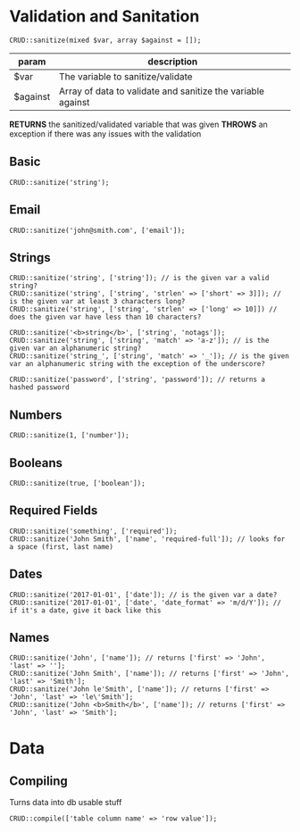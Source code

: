 # Validation and Sanitation

```
CRUD::sanitize(mixed $var, array $against = []);
```

|param|description|
|---|---|
|$var|The variable to sanitize/validate|
|$against|Array of data to validate and sanitize the variable against|

__RETURNS__ the sanitized/validated variable that was given
__THROWS__ an exception if there was any issues with the validation

## Basic

```
CRUD::sanitize('string');
```

## Email

```
CRUD::sanitize('john@smith.com', ['email']);
```

## Strings

```
CRUD::sanitize('string', ['string']); // is the given var a valid string?
CRUD::sanitize('string', ['string', 'strlen' => ['short' => 3]]); // is the given var at least 3 characters long?
CRUD::sanitize('string', ['string', 'strlen' => ['long' => 10]]) // does the given var have less than 10 characters?

CRUD::sanitize('<b>string</b>', ['string', 'notags']);
CRUD::sanitize('string', ['string', 'match' => 'a-z']); // is the given var an alphanumeric string?
CRUD::sanitize('string_', ['string', 'match' => '_']); // is the given var an alphanumeric string with the exception of the underscore?

CRUD::sanitize('password', ['string', 'password']); // returns a hashed password
```

## Numbers

```
CRUD::sanitize(1, ['number']);
```

## Booleans

```
CRUD::sanitize(true, ['boolean']);
```

## Required Fields

```
CRUD::sanitize('something', ['required']);
CRUD::sanitize('John Smith', ['name', 'required-full']); // looks for a space (first, last name)
```

## Dates

```
CRUD::sanitize('2017-01-01', ['date']); // is the given var a date?
CRUD::sanitize('2017-01-01', ['date', 'date_format' => 'm/d/Y']); // if it's a date, give it back like this
```

## Names

```
CRUD::sanitize('John', ['name']); // returns ['first' => 'John', 'last' => ''];
CRUD::sanitize('John Smith', ['name']); // returns ['first' => 'John', 'last' => 'Smith'];
CRUD::sanitize('John le'Smith', ['name']); // returns ['first' => 'John', 'last' => 'le\'Smith'];
CRUD::sanitize('John <b>Smith</b>', ['name']); // returns ['first' => 'John', 'last' => 'Smith'];
```

# Data

## Compiling
Turns data into db usable stuff

```
CRUD::compile(['table column name' => 'row value']);
```
